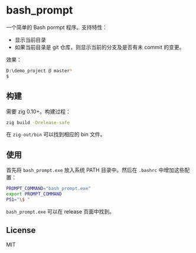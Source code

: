 # bash_prompt

一个简单的 Bash pormpt 程序。支持特性：

- 显示当前目录
- 如果当前目录是 git 仓库，则显示当前的分支及是否有未 commit 的变更。

效果：

```sh
D:\demo_project @ master*
$ 
```
## 构建

需要 zig 0.10+。构建过程：

```sh
zig build -Drelease-safe
```

在 `zig-out/bin` 可以找到相应的 bin 文件。

## 使用

首先将 `bash_prompt.exe` 放入系统 PATH 目录中。然后在 `.bashrc` 中增加这些配置：

```sh
PROMPT_COMMAND="bash_prompt.exe"
export PROMPT_COMMAND
PS1="\$ "
```

`bash_prompt.exe` 可以在 release 页面中找到。

## License

MIT
